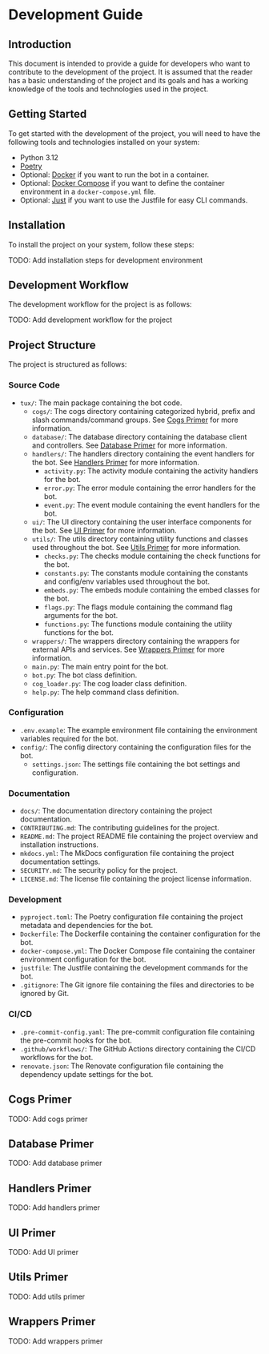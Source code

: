 # Development Guide

## Introduction

This document is intended to provide a guide for developers who want to contribute to the development of the project. It is assumed that the reader has a basic understanding of the project and its goals and has a working knowledge of the tools and technologies used in the project.

## Getting Started

To get started with the development of the project, you will need to have the following tools and technologies installed on your system:

- Python 3.12
- [Poetry](https://python-poetry.org/docs/)
- Optional: [Docker](https://docs.docker.com/get-docker/) if you want to run the bot in a container.
- Optional: [Docker Compose](https://docs.docker.com/compose/install/) if you want to define the container environment in a `docker-compose.yml` file.
- Optional: [Just](https://github.com/casey/just/) if you want to use the Justfile for easy CLI commands.

## Installation

To install the project on your system, follow these steps:

TODO: Add installation steps for development environment

## Development Workflow

The development workflow for the project is as follows:

TODO: Add development workflow for the project

## Project Structure

The project is structured as follows:

### Source Code

- `tux/`: The main package containing the bot code.
  - `cogs/`: The cogs directory containing categorized hybrid, prefix and slash commands/command groups. See [Cogs Primer](#cogs-primer) for more information.
  - `database/`: The database directory containing the database client and controllers. See [Database Primer](#database-primer) for more information.
  - `handlers/`: The handlers directory containing the event handlers for the bot. See [Handlers Primer](#handlers-primer) for more information.
    - `activity.py`: The activity module containing the activity handlers for the bot.
    - `error.py`: The error module containing the error handlers for the bot.
    - `event.py`: The event module containing the event handlers for the bot.
  - `ui/`: The UI directory containing the user interface components for the bot. See [UI Primer](#ui-primer) for more information.
  - `utils/`: The utils directory containing utility functions and classes used throughout the bot. See [Utils Primer](#utils-primer) for more information.
    - `checks.py`: The checks module containing the check functions for the bot.
    - `constants.py`: The constants module containing the constants and config/env variables used throughout the bot.
    - `embeds.py`: The embeds module containing the embed classes for the bot.
    - `flags.py`: The flags module containing the command flag arguments for the bot.
    - `functions.py`: The functions module containing the utility functions for the bot.
  - `wrappers/`: The wrappers directory containing the wrappers for external APIs and services. See [Wrappers Primer](#wrappers-primer) for more information.
  - `main.py`: The main entry point for the bot.
  - `bot.py`: The bot class definition.
  - `cog_loader.py`: The cog loader class definition.
  - `help.py`: The help command class definition.

### Configuration
- `.env.example`: The example environment file containing the environment variables required for the bot.
- `config/`: The config directory containing the configuration files for the bot.
  - `settings.json`: The settings file containing the bot settings and configuration.

### Documentation
- `docs/`: The documentation directory containing the project documentation.
- `CONTRIBUTING.md`: The contributing guidelines for the project.
- `README.md`: The project README file containing the project overview and installation instructions.
- `mkdocs.yml`: The MkDocs configuration file containing the project documentation settings.
- `SECURITY.md`: The security policy for the project.
- `LICENSE.md`: The license file containing the project license information.

### Development
- `pyproject.toml`: The Poetry configuration file containing the project metadata and dependencies for the bot.
- `Dockerfile`: The Dockerfile containing the container configuration for the bot.
- `docker-compose.yml`: The Docker Compose file containing the container environment configuration for the bot.
- `justfile`: The Justfile containing the development commands for the bot.
- `.gitignore`: The Git ignore file containing the files and directories to be ignored by Git.

### CI/CD
- `.pre-commit-config.yaml`: The pre-commit configuration file containing the pre-commit hooks for the bot.
- `.github/workflows/`: The GitHub Actions directory containing the CI/CD workflows for the bot.
- `renovate.json`: The Renovate configuration file containing the dependency update settings for the bot.

## Cogs Primer

TODO: Add cogs primer

## Database Primer

TODO: Add database primer

## Handlers Primer

TODO: Add handlers primer

## UI Primer

TODO: Add UI primer

## Utils Primer

TODO: Add utils primer

## Wrappers Primer

TODO: Add wrappers primer
